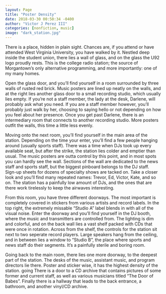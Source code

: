 ```yaml
---
layout: Page
title: "Poster Density"
date: 2018-03-30 00:50:34 -0400
author: "Victor J Perez III"
categories: [nonfiction, music]
image: "dark_station.jpg"
---
```


There is a place, hidden in plain sight. Chances are, if you attend or have attended West Virginia University, you have walked by it. Nestled deep inside the student union, there lies a wall of glass, and on the glass the U92 logo proudly rests. This is the college radio station; the source of Morgantown’s only alternative programming, and more importantly: one of my many homes.

Open the glass door, and you’ll find yourself in a room surrounded by three walls of rusted red brick. Music posters are lined up neatly on the walls, and at the right lies another glass door to a small recording studio, which usually lies empty. If you’re not a staff member, the lady at the desk, Darlene, will probably ask what you need. If you are a staff member however, you’ll probably just walk by her, choosing to saying hello or not depending on how you feel about her presence. Once you get past Darlene, there is an intermediary room that connects to another recording studio. More posters outfit the walls, this time a little less evenly.

Moving onto the next room, you’ll find yourself in the main area of the station. Depending on the time your enter, you’ll find a few people hanging around (usually sports staff). There was a time when DJs took up every available seat, but after the strike, the station lies colder and emptier than usual. The music posters are outta control by this point, and in most spots you can hardly see the wall. Sections of the wall are dedicated to the news staff and sports staff, but the biggest pinboard belongs to the DJ staff. Sign-up sheets for dozens of specialty shows are tacked on. Take a closer look and you’ll find many repeated names: Trevor, Ed, Victor, Kate, and so on. The station has a painfully low amount of DJs, and the ones that are there work tirelessly to keep the airwaves interesting.

From this room, you have three different doorways. The most important is completely covered in stickers from various artists and record labels. In the top right, the extremely missable “Studio A” label blends in with all of the visual noise. Enter the doorway and you’ll find yourself in the DJ booth, where the music and transmitters are controlled from. The lighting is dim and colorful, and on the back wall lies a vast shelf packed with CDs that were once in rotation. Across from the shelf, the controls for the station sit next to two seperate record players. Large speakers hang from the ceiling, and in between lies a window to “Studio B”, the place where sports and news staff do their segments. It’s a painfully sterile and boring room.

Going back to the main room, there lies one more doorway, to the deepest part of the station. The desks of the music, assistant music, and program directors lie there. Poster and sticker wise, it has the highest density of the station. going There is a door to a CD archive that contains pictures of some former and current staff, as well as various musicians titled “The Door of Babes”. Finally there is a hallway that leads to the back entrance, a bathroom, and another vinyl/CD archive.

